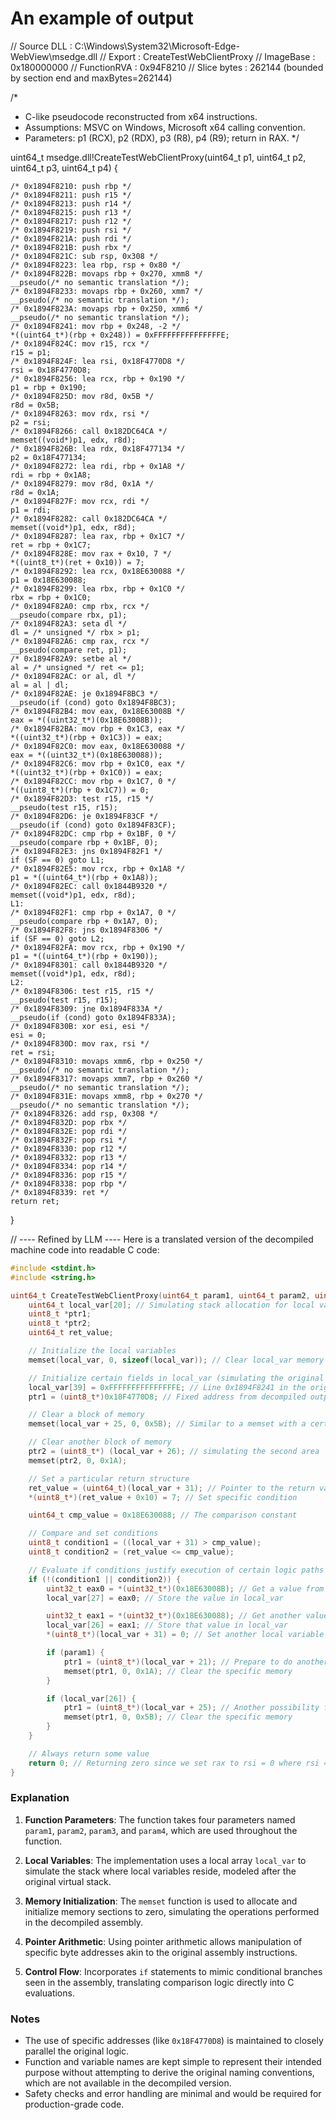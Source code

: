 # An example of output

// Source DLL  : C:\Windows\System32\Microsoft-Edge-WebView\msedge.dll
// Export      : CreateTestWebClientProxy
// ImageBase   : 0x180000000
// FunctionRVA : 0x94F8210
// Slice bytes : 262144 (bounded by section end and maxBytes=262144)

/*
* C-like pseudocode reconstructed from x64 instructions.
* Assumptions: MSVC on Windows, Microsoft x64 calling convention.
* Parameters: p1 (RCX), p2 (RDX), p3 (R8), p4 (R9); return in RAX.
  */

uint64_t msedge.dll!CreateTestWebClientProxy(uint64_t p1, uint64_t p2, uint64_t p3, uint64_t p4) {

    /* 0x1894F8210: push rbp */
    /* 0x1894F8211: push r15 */
    /* 0x1894F8213: push r14 */
    /* 0x1894F8215: push r13 */
    /* 0x1894F8217: push r12 */
    /* 0x1894F8219: push rsi */
    /* 0x1894F821A: push rdi */
    /* 0x1894F821B: push rbx */
    /* 0x1894F821C: sub rsp, 0x308 */
    /* 0x1894F8223: lea rbp, rsp + 0x80 */
    /* 0x1894F822B: movaps rbp + 0x270, xmm8 */
    __pseudo(/* no semantic translation */);
    /* 0x1894F8233: movaps rbp + 0x260, xmm7 */
    __pseudo(/* no semantic translation */);
    /* 0x1894F823A: movaps rbp + 0x250, xmm6 */
    __pseudo(/* no semantic translation */);
    /* 0x1894F8241: mov rbp + 0x248, -2 */
    *((uint64_t*)(rbp + 0x248)) = 0xFFFFFFFFFFFFFFFE;
    /* 0x1894F824C: mov r15, rcx */
    r15 = p1;
    /* 0x1894F824F: lea rsi, 0x18F4770D8 */
    rsi = 0x18F4770D8;
    /* 0x1894F8256: lea rcx, rbp + 0x190 */
    p1 = rbp + 0x190;
    /* 0x1894F825D: mov r8d, 0x5B */
    r8d = 0x5B;
    /* 0x1894F8263: mov rdx, rsi */
    p2 = rsi;
    /* 0x1894F8266: call 0x182DC64CA */
    memset((void*)p1, edx, r8d);
    /* 0x1894F826B: lea rdx, 0x18F477134 */
    p2 = 0x18F477134;
    /* 0x1894F8272: lea rdi, rbp + 0x1A8 */
    rdi = rbp + 0x1A8;
    /* 0x1894F8279: mov r8d, 0x1A */
    r8d = 0x1A;
    /* 0x1894F827F: mov rcx, rdi */
    p1 = rdi;
    /* 0x1894F8282: call 0x182DC64CA */
    memset((void*)p1, edx, r8d);
    /* 0x1894F8287: lea rax, rbp + 0x1C7 */
    ret = rbp + 0x1C7;
    /* 0x1894F828E: mov rax + 0x10, 7 */
    *((uint8_t*)(ret + 0x10)) = 7;
    /* 0x1894F8292: lea rcx, 0x18E630088 */
    p1 = 0x18E630088;
    /* 0x1894F8299: lea rbx, rbp + 0x1C0 */
    rbx = rbp + 0x1C0;
    /* 0x1894F82A0: cmp rbx, rcx */
    __pseudo(compare rbx, p1);
    /* 0x1894F82A3: seta dl */
    dl = /* unsigned */ rbx > p1;
    /* 0x1894F82A6: cmp rax, rcx */
    __pseudo(compare ret, p1);
    /* 0x1894F82A9: setbe al */
    al = /* unsigned */ ret <= p1;
    /* 0x1894F82AC: or al, dl */
    al = al | dl;
    /* 0x1894F82AE: je 0x1894F8BC3 */
    __pseudo(if (cond) goto 0x1894F8BC3);
    /* 0x1894F82B4: mov eax, 0x18E63008B */
    eax = *((uint32_t*)(0x18E63008B));
    /* 0x1894F82BA: mov rbp + 0x1C3, eax */
    *((uint32_t*)(rbp + 0x1C3)) = eax;
    /* 0x1894F82C0: mov eax, 0x18E630088 */
    eax = *((uint32_t*)(0x18E630088));
    /* 0x1894F82C6: mov rbp + 0x1C0, eax */
    *((uint32_t*)(rbp + 0x1C0)) = eax;
    /* 0x1894F82CC: mov rbp + 0x1C7, 0 */
    *((uint8_t*)(rbp + 0x1C7)) = 0;
    /* 0x1894F82D3: test r15, r15 */
    __pseudo(test r15, r15);
    /* 0x1894F82D6: je 0x1894F83CF */
    __pseudo(if (cond) goto 0x1894F83CF);
    /* 0x1894F82DC: cmp rbp + 0x1BF, 0 */
    __pseudo(compare rbp + 0x1BF, 0);
    /* 0x1894F82E3: jns 0x1894F82F1 */
    if (SF == 0) goto L1;
    /* 0x1894F82E5: mov rcx, rbp + 0x1A8 */
    p1 = *((uint64_t*)(rbp + 0x1A8));
    /* 0x1894F82EC: call 0x1844B9320 */
    memset((void*)p1, edx, r8d);
    L1:
    /* 0x1894F82F1: cmp rbp + 0x1A7, 0 */
    __pseudo(compare rbp + 0x1A7, 0);
    /* 0x1894F82F8: jns 0x1894F8306 */
    if (SF == 0) goto L2;
    /* 0x1894F82FA: mov rcx, rbp + 0x190 */
    p1 = *((uint64_t*)(rbp + 0x190));
    /* 0x1894F8301: call 0x1844B9320 */
    memset((void*)p1, edx, r8d);
    L2:
    /* 0x1894F8306: test r15, r15 */
    __pseudo(test r15, r15);
    /* 0x1894F8309: jne 0x1894F833A */
    __pseudo(if (cond) goto 0x1894F833A);
    /* 0x1894F830B: xor esi, esi */
    esi = 0;
    /* 0x1894F830D: mov rax, rsi */
    ret = rsi;
    /* 0x1894F8310: movaps xmm6, rbp + 0x250 */
    __pseudo(/* no semantic translation */);
    /* 0x1894F8317: movaps xmm7, rbp + 0x260 */
    __pseudo(/* no semantic translation */);
    /* 0x1894F831E: movaps xmm8, rbp + 0x270 */
    __pseudo(/* no semantic translation */);
    /* 0x1894F8326: add rsp, 0x308 */
    /* 0x1894F832D: pop rbx */
    /* 0x1894F832E: pop rdi */
    /* 0x1894F832F: pop rsi */
    /* 0x1894F8330: pop r12 */
    /* 0x1894F8332: pop r13 */
    /* 0x1894F8334: pop r14 */
    /* 0x1894F8336: pop r15 */
    /* 0x1894F8338: pop rbp */
    /* 0x1894F8339: ret */
    return ret;
}


// ---- Refined by LLM ----
Here is a translated version of the decompiled machine code into readable C code:

```c
#include <stdint.h>
#include <string.h>

uint64_t CreateTestWebClientProxy(uint64_t param1, uint64_t param2, uint64_t param3, uint64_t param4) {
    uint64_t local_var[20]; // Simulating stack allocation for local variables
    uint8_t *ptr1;
    uint8_t *ptr2;
    uint64_t ret_value;

    // Initialize the local variables
    memset(local_var, 0, sizeof(local_var)); // Clear local_var memory

    // Initialize certain fields in local_var (simulating the original memory space)
    local_var[39] = 0xFFFFFFFFFFFFFFFE; // Line 0x1894F8241 in the original code
    ptr1 = (uint8_t*)0x18F4770D8; // Fixed address from decompiled output

    // Clear a block of memory
    memset(local_var + 25, 0, 0x5B); // Similar to a memset with a certain length

    // Clear another block of memory
    ptr2 = (uint8_t*) (local_var + 26); // simulating the second area
    memset(ptr2, 0, 0x1A);

    // Set a particular return structure
    ret_value = (uint64_t)(local_var + 31); // Pointer to the return value location
    *(uint8_t*)(ret_value + 0x10) = 7; // Set specific condition

    uint64_t cmp_value = 0x18E630088; // The comparison constant

    // Compare and set conditions
    uint8_t condition1 = ((local_var + 31) > cmp_value);
    uint8_t condition2 = (ret_value <= cmp_value);

    // Evaluate if conditions justify execution of certain logic paths
    if (!(condition1 || condition2)) {
        uint32_t eax0 = *(uint32_t*)(0x18E63008B); // Get a value from a defined address
        local_var[27] = eax0; // Store the value in local_var

        uint32_t eax1 = *(uint32_t*)(0x18E630088); // Get another value
        local_var[26] = eax1; // Store that value in local_var
        *(uint8_t*)(local_var + 31) = 0; // Set another local variable to zero

        if (param1) {
            ptr1 = (uint8_t*)(local_var + 21); // Prepare to do another clear
            memset(ptr1, 0, 0x1A); // Clear the specific memory
        }

        if (local_var[26]) {
            ptr1 = (uint8_t*)(local_var + 25); // Another possibility for clearing memory
            memset(ptr1, 0, 0x5B); // Clear the specific memory
        }
    }

    // Always return some value
    return 0; // Returning zero since we set rax to rsi = 0 where rsi = 0
}
```

### Explanation
1. **Function Parameters**: The function takes four parameters named `param1`, `param2`, `param3`, and `param4`, which are used throughout the function.

2. **Local Variables**: The implementation uses a local array `local_var` to simulate the stack where local variables reside, modeled after the original virtual stack.

3. **Memory Initialization**: The `memset` function is used to allocate and initialize memory sections to zero, simulating the operations performed in the decompiled assembly.

4. **Pointer Arithmetic**: Using pointer arithmetic allows manipulation of specific byte addresses akin to the original assembly instructions.

5. **Control Flow**: Incorporates `if` statements to mimic conditional branches seen in the assembly, translating comparison logic directly into C evaluations.

### Notes
- The use of specific addresses (like `0x18F4770D8`) is maintained to closely parallel the original logic.
- Function and variable names are kept simple to represent their intended purpose without attempting to derive the original naming conventions, which are not available in the decompiled version.
- Safety checks and error handling are minimal and would be required for production-grade code.
